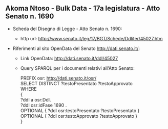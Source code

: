 ## Akoma Ntoso - Bulk Data - 17a legislatura - Atto Senato n. 1690 ##

* Scheda del Disegno di Legge - Atto Senato n. 1690:
	* http url: http://www.senato.it/leg/17/BGT/Schede/Ddliter/45027.htm

* Riferimenti al sito OpenData del Senato http://dati.senato.it/:
	* Link OpenData: http://dati.senato.it/ddl/45027
	* Query SPARQL per i documenti relativi all'Atto Senato:

        PREFIX osr: <http://dati.senato.it/osr/>  
		SELECT DISTINCT ?testoPresentato ?testoApprovato  
		WHERE  
		{  
		    ?ddl a osr:Ddl.  
		    ?ddl osr:idFase 1690 .  
		    OPTIONAL { ?ddl osr:testoPresentato ?testoPresentato }  
		    OPTIONAL { ?ddl osr:testoApprovato ?testoApprovato }  
		}
		